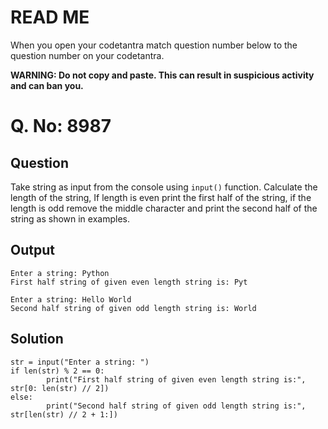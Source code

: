 # READ ME
When you open your codetantra match question number below to the question number on your codetantra.

**WARNING: Do not copy and paste. This can result in suspicious activity and can ban you.**

# Q. No: 8987

## Question
Take string as input from the console using `input()` function. Calculate the length of the string, If length is even print the first half of the string, if the length is odd remove the middle character and print the second half of the string as shown in examples.

## Output
```
Enter a string: Python
First half string of given even length string is: Pyt
```
```
Enter a string: Hello World
Second half string of given odd length string is: World
```

## Solution
```
str = input("Enter a string: ")
if len(str) % 2 == 0:
        print("First half string of given even length string is:", str[0: len(str) // 2])
else:
        print("Second half string of given odd length string is:", str[len(str) // 2 + 1:])
```